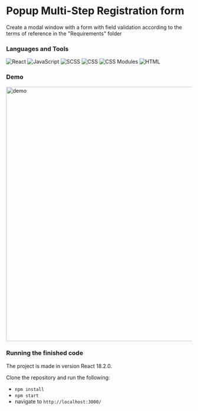 # Popup Multi-Step Registration form
Create a modal window with a form with field validation according to the terms of reference in the "Requirements" folder


### Languages and Tools
![React](https://img.shields.io/badge/-React-4d4d4d?style=for-the-badge&logo=React&logoColor=00d8ff)
![JavaScript](https://img.shields.io/badge/-JavaScript-4d4d4d?style=for-the-badge&logo=JavaScript&logoColor=f7dc1c)
![SCSS](https://img.shields.io/badge/-SCSS-4d4d4d?style=for-the-badge&logo=Sass&logoColor=be608b)
![CSS](https://img.shields.io/badge/-CSS-4d4d4d?style=for-the-badge&logo=CSS3&logoColor=264de4)
![CSS Modules](https://img.shields.io/static/v1?style=for-the-badge&message=CSS+Modules&color=000000&logo=CSS+Modules&logoColor=FFFFFF&label=)
![HTML](https://img.shields.io/badge/-HTML-4d4d4d?style=for-the-badge&logo=HTML5&logoColor=e44d26)

### Demo
<img src="https://github.com/ilya-filatov-94/Popup-Registration-Form/blob/main/Demo/LoginFormDemo.gif" alt="demo" width="689"/>

### Running the finished code
The project is made in version React 18.2.0.

Clone the repository and run the following:
* `npm install`
* `npm start`
* navigate to `http://localhost:3000/`
